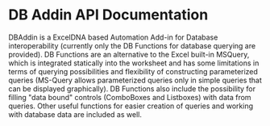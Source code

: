 # DB Addin API Documentation

DBAddin is a ExcelDNA based Automation Add-in for Database interoperability (currently only the DB Functions for database querying are provided).
DB Functions are an alternative to the Excel built-in MSQuery, which is integrated statically into the worksheet and has some limitations in terms of querying possibilities and flexibility of constructing parameterized queries (MS-Query allows parameterized queries only in simple queries that can be displayed graphically).
DB Functions also include the possibility for filling "data bound" controls (ComboBoxes and Listboxes) with data from queries. 
Other useful functions for easier creation of queries and working with database data are included as well.

